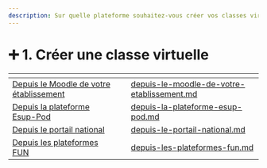 ```yaml
---
description: Sur quelle plateforme souhaitez-vous créer vos classes virtuelles ?
---
```


# ➕ 1. Créer une classe virtuelle

<table data-card-size="large" data-view="cards"><thead><tr><th></th><th data-hidden data-card-cover data-type="files"></th><th data-hidden data-card-target data-type="content-ref"></th></tr></thead><tbody><tr><td><a href="depuis-le-moodle-de-votre-etablissement.md">Depuis le Moodle de votre établissement</a></td><td></td><td><a href="depuis-le-moodle-de-votre-etablissement.md">depuis-le-moodle-de-votre-etablissement.md</a></td></tr><tr><td><a href="depuis-la-plateforme-esup-pod.md">Depuis la plateforme Esup-Pod</a></td><td></td><td><a href="depuis-la-plateforme-esup-pod.md">depuis-la-plateforme-esup-pod.md</a></td></tr><tr><td><a href="depuis-le-portail-national.md">Depuis le portail national</a></td><td></td><td><a href="depuis-le-portail-national.md">depuis-le-portail-national.md</a></td></tr><tr><td><a href="depuis-les-plateformes-fun.md">Depuis les plateformes FUN</a></td><td></td><td><a href="depuis-les-plateformes-fun.md">depuis-les-plateformes-fun.md</a></td></tr></tbody></table>
